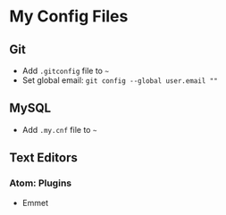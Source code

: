 # My Config Files

## Git
  * Add `.gitconfig` file to `~`
  * Set global email: `git config --global user.email ""`

## MySQL
  * Add `.my.cnf` file to `~`

## Text Editors

### Atom: Plugins
  * Emmet
  
